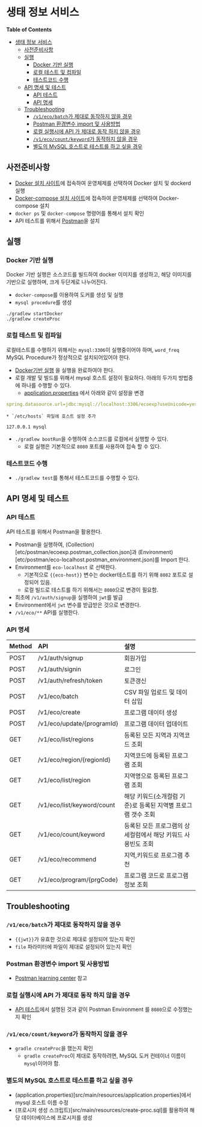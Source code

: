 # 생태 정보 서비스
<!-- markdown-toc start - Don't edit this section. Run M-x markdown-toc-refresh-toc -->
**Table of Contents**

- [생태 정보 서비스](#생태-정보-서비스)
    - [사전준비사항](#사전준비사항)
    - [실행](#실행)
        - [Docker 기반 실행](#docker-기반-실행)
        - [로컬 테스트 및 컴파일](#로컬-테스트-및-컴파일)
        - [테스트코드 수행](#테스트코드-수행)
    - [API 명세 및 테스트](#api-명세-및-테스트)
        - [API 테스트](#api-테스트)
        - [API 명세](#api-명세)
    - [Troubleshooting](#troubleshooting)
        - [`/v1/eco/batch`가 제대로 동작하지 않을 경우](#v1ecobatch가-제대로-동작하지-않을-경우)
        - [Postman 환경변수 import 및 사용방법](#postman-환경변수-import-및-사용방법)
        - [로컬 실행시에 API 가 제대로 동작 하지 않을 경우](#로컬-실행시에-api-가-제대로-동작-하지-않을-경우)
        - [`/v1/eco/count/keyword`가 동작하지 않을 경우](#v1ecocountkeyword가-동작하지-않을-경우)
        - [별도의 MySQL 호스트로 테스트를 하고 싶을 경우](#별도의-mysql-호스트로-테스트를-하고-싶을-경우)

<!-- markdown-toc end -->

## 사전준비사항
  * [Docker 설치 사이트](https://docs.docker.com/v17.09/engine/installation/)에 접속하여 운영체제를 선택하여 Docker 설치 및 dockerd 실행
  * [Docker-compose 설치 사이트](https://docs.docker.com/compose/install/)에 접속하여 운영체제를 선택하여 Docker-compose 설치
  * `docker ps` 및 `docker-compose` 명령어를 통해서 설치 확인
  * API 테스트를 위해서 [Postman](https://www.getpostman.com/downloads/)을 설치

## 실행
### Docker 기반 실행
Docker 기반 실행은 소스코드를 빌드하여 docker 이미지를 생성하고, 해당 이미지를 기반으로 실행하며, 크게 두단계로 나누어진다.

  * `docker-compose`를 이용하여 도커를 생성 및 실행
  * `mysql procedure`를 생성
  
``` shell
./gradlew startDocker
./gradlew createProc
```

### 로컬 테스트 및 컴파일
로컬테스트를 수행하기 위해서는 `mysql:3306`이 실행중이어야 하며, `word_freq` MySQL Procedure가 정상적으로 설치되어있어야 한다.

  * [Docker기반 실행](#Docker-기반-실행) 을 실행을 완료하여야 한다.
  * 로컬 개발 및 빌드를 위해서 mysql 호스트 설정이 필요하다. 아래의 두가지 방법중에 하나를 수행할 수 있다.
    * [application.properties](src/main/resources/application.properties) 에서 아래와 같이 설정을 변경
    
  ``` yaml
  spring.datasource.url=jdbc:mysql://localhost:3306/ecoexp?useUnicode=yes&characterEncoding=UTF-8
  ```
    * `/etc/hosts` 파일에 호스트 설정 추가
    
  ``` apacheconf
  127.0.0.1 mysql
  ```
  * `./gradlew bootRun`을 수행하여 소스코드를 로컬에서 실행할 수 있다.
    * 로컬 실행은 기본적으로 `8080` 포트를 사용하여 접속 할 수 있다.

### 테스트코드 수행
  * `./gradlew test`를 통해서 테스트코드를 수행할 수 있다.

## API 명세 및 테스트
### API 테스트
API 테스트를 위해서 Postman을 활용한다.

  * Postman을 실행하여, (Collection)[etc/postman/ecoexp.postman_collection.json]과 (Environment)[etc/postman/eco-localhost.postman_environment.json)를 Import 한다.
  * Environment를 `eco-localhost` 로 선택한다.
    * 기본적으로 `{{eco-host}}` 변수는 docker테스트를 하기 위해 `8082` 포트로 설정되어 있음.
    * 로컬 빌드로 테스트를 하기 위해서는 `8080`으로 변경이 필요함.
  * 최초에 `/v1/auth/signup`을 실행하여 `jwt`를 발급
  * Environment에서 `jwt` 변수를 받급받은 것으로 변경한다.
  * `/v1/eco/**` API를 실행한다.
  
### API 명세

| Method | API                        | 설명                                                          |
|--------|:---------------------------|:--------------------------------------------------------------|
| POST   | /v1/auth/signup            | 회원가입                                                      |
| POST   | /v1/auth/signin            | 로그인                                                        |
| POST   | /v1/auth/refresh/token     | 토큰갱신                                                      |
| POST   | /v1/eco/batch              | CSV 파일 업로드 및 데이터 삽입                                |
| POST   | /v1/eco/create             | 프로그램 데이터 생성                                          |
| POST   | /v1/eco/update/{programId} | 프로그램 데이터 업데이트                                      |
| GET    | /v1/eco/list/regions       | 등록된 모든 지역과 지역코드 조회                              |
| GET    | /v1/eco/region/{regionId}  | 지역코드에 등록된 프로그램 조회                               |
| GET    | /v1/eco/list/region        | 지역명으로 등록된 프로그램 조회                               |
| GET    | /v1/eco/list/keyword/count | 해당 키워드(소개컬럼 기준)로 등록된 지역별 프로그램 갯수 조회 |
| GET    | /v1/eco/count/keyword      | 등록된 모든 프로그램의 상세컬럼에서 해당 키워드 사용빈도 조회 |
| GET    | /v1/eco/recommend          | 지역,키워드로 프로그램 추천                                   |
| GET    | /v1/eco/program/{prgCode}  | 프로그램 코드로 프로그램 정보 조회                            |

## Troubleshooting

### `/v1/eco/batch`가 제대로 동작하지 않을 경우
  *  `{{jwt}}`가 유효한 것으로 제대로 설정되어 있는지 확인
  * `file` 파라미터에 파일이 제대로 설정되어 있는지 확인

### Postman 환경변수 import 및 사용방법
  * [Postman learning center](https://learning.getpostman.com/docs/postman/environments_and_globals/manage_environments/) 참고

### 로컬 실행시에 API 가 제대로 동작 하지 않을 경우
  * [API 테스트](#API-테스트)에서 설명된 것과 같이 Postman Environment 를 `8080`으로 수정했는지 확인
  
### `/v1/eco/count/keyword`가 동작하지 않을 경우
  * `gradle createProc`을 했는지 확인
    * `gradle createProc`이 제대로 동작하려면, MySQL 도커 컨테이너 이름이 `mysql`이어야 함.
	
### 별도의 MySQL 호스트로 테스트를 하고 싶을 경우
  * (application.properties)[src/main/resources/application.properties]에서 mysql 호스트 이름 수정
  * (프로시저 생성 스크립트)[src/main/resources/create-proc.sql]를 활용하여 해당 데이터베이스에 프로시저를 생성
